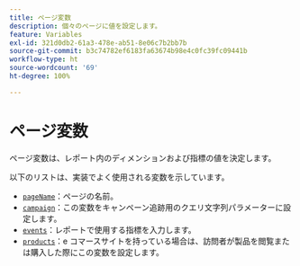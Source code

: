 ```yaml
---
title: ページ変数
description: 個々のページに値を設定します。
feature: Variables
exl-id: 321d0db2-61a3-478e-ab51-8e06c7b2bb7b
source-git-commit: b3c74782ef6183fa63674b98e4c0fc39fc09441b
workflow-type: ht
source-wordcount: '69'
ht-degree: 100%

---
```


# ページ変数

ページ変数は、レポート内のディメンションおよび指標の値を決定します。

以下のリストは、実装でよく使用される変数を示しています。

* [`pageName`](pagename.md)：ページの名前。
* [`campaign`](campaign.md)：この変数をキャンペーン追跡用のクエリ文字列パラメーターに設定します。
* [`events`](events/events-overview.md)：レポートで使用する指標を入力します。
* [`products`](products.md)：e コマースサイトを持っている場合は、訪問者が製品を閲覧または購入した際にこの変数を設定します。
